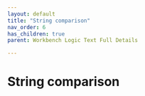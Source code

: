 ```yaml
---
layout: default
title: "String comparison"
nav_order: 6
has_children: true
parent: Workbench Logic Text Full Details

---
```

# String comparison
  
